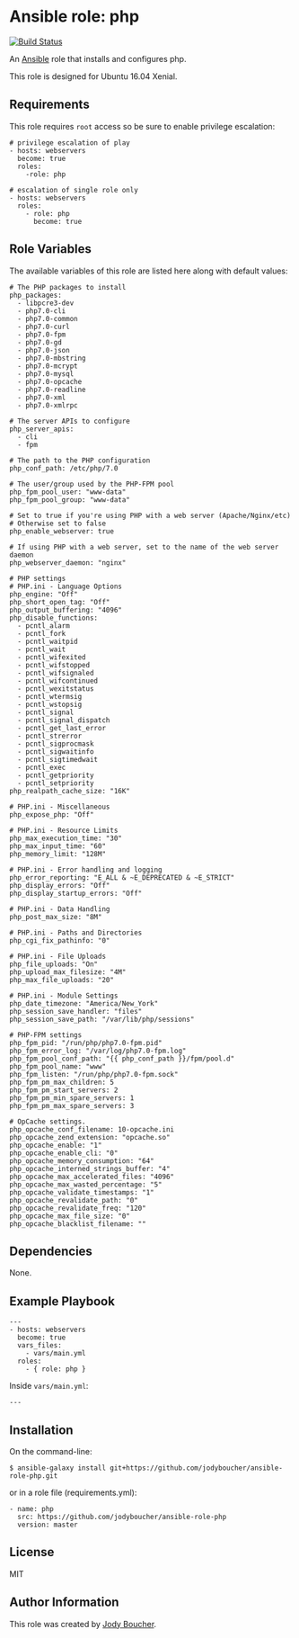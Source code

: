 # Ansible role: php

[![Build Status](https://travis-ci.org/jodyboucher/ansible-role-php.svg?branch=master)](https://travis-ci.org/jodyboucher/ansible-role-php)

An [Ansible](https://www.ansible.com/) role that installs and configures php.

This role is designed for Ubuntu 16.04 Xenial.

## Requirements

This role requires `root` access so be sure to enable privilege escalation:

```
# privilege escalation of play
- hosts: webservers
  become: true
  roles:
    -role: php

# escalation of single role only
- hosts: webservers
  roles:
    - role: php
      become: true
```

## Role Variables

The available variables of this role are listed here along with default values:
```
# The PHP packages to install
php_packages:
  - libpcre3-dev
  - php7.0-cli
  - php7.0-common
  - php7.0-curl
  - php7.0-fpm
  - php7.0-gd
  - php7.0-json
  - php7.0-mbstring
  - php7.0-mcrypt
  - php7.0-mysql
  - php7.0-opcache
  - php7.0-readline
  - php7.0-xml
  - php7.0-xmlrpc

# The server APIs to configure
php_server_apis:
  - cli
  - fpm

# The path to the PHP configuration
php_conf_path: /etc/php/7.0

# The user/group used by the PHP-FPM pool
php_fpm_pool_user: "www-data"
php_fpm_pool_group: "www-data"

# Set to true if you're using PHP with a web server (Apache/Nginx/etc)
# Otherwise set to false
php_enable_webserver: true

# If using PHP with a web server, set to the name of the web server daemon
php_webserver_daemon: "nginx"

# PHP settings
# PHP.ini - Language Options
php_engine: "Off"
php_short_open_tag: "Off"
php_output_buffering: "4096"
php_disable_functions:
  - pcntl_alarm
  - pcntl_fork
  - pcntl_waitpid
  - pcntl_wait
  - pcntl_wifexited
  - pcntl_wifstopped
  - pcntl_wifsignaled
  - pcntl_wifcontinued
  - pcntl_wexitstatus
  - pcntl_wtermsig
  - pcntl_wstopsig
  - pcntl_signal
  - pcntl_signal_dispatch
  - pcntl_get_last_error
  - pcntl_strerror
  - pcntl_sigprocmask
  - pcntl_sigwaitinfo
  - pcntl_sigtimedwait
  - pcntl_exec
  - pcntl_getpriority
  - pcntl_setpriority
php_realpath_cache_size: "16K"

# PHP.ini - Miscellaneous
php_expose_php: "Off"

# PHP.ini - Resource Limits
php_max_execution_time: "30"
php_max_input_time: "60"
php_memory_limit: "128M"

# PHP.ini - Error handling and logging
php_error_reporting: "E_ALL & ~E_DEPRECATED & ~E_STRICT"
php_display_errors: "Off"
php_display_startup_errors: "Off"

# PHP.ini - Data Handling
php_post_max_size: "8M"

# PHP.ini - Paths and Directories
php_cgi_fix_pathinfo: "0"

# PHP.ini - File Uploads
php_file_uploads: "On"
php_upload_max_filesize: "4M"
php_max_file_uploads: "20"

# PHP.ini - Module Settings
php_date_timezone: "America/New_York"
php_session_save_handler: "files"
php_session_save_path: "/var/lib/php/sessions"

# PHP-FPM settings
php_fpm_pid: "/run/php/php7.0-fpm.pid"
php_fpm_error_log: "/var/log/php7.0-fpm.log"
php_fpm_pool_conf_path: "{{ php_conf_path }}/fpm/pool.d"
php_fpm_pool_name: "www"
php_fpm_listen: "/run/php/php7.0-fpm.sock"
php_fpm_pm_max_children: 5
php_fpm_pm_start_servers: 2
php_fpm_pm_min_spare_servers: 1
php_fpm_pm_max_spare_servers: 3

# OpCache settings.
php_opcache_conf_filename: 10-opcache.ini
php_opcache_zend_extension: "opcache.so"
php_opcache_enable: "1"
php_opcache_enable_cli: "0"
php_opcache_memory_consumption: "64"
php_opcache_interned_strings_buffer: "4"
php_opcache_max_accelerated_files: "4096"
php_opcache_max_wasted_percentage: "5"
php_opcache_validate_timestamps: "1"
php_opcache_revalidate_path: "0"
php_opcache_revalidate_freq: "120"
php_opcache_max_file_size: "0"
php_opcache_blacklist_filename: ""

```

## Dependencies

None.

## Example Playbook

```
---
- hosts: webservers
  become: true
  vars_files:
    - vars/main.yml
  roles:
    - { role: php }
```

Inside `vars/main.yml`:

```
---
```

## Installation

On the command-line:
```
$ ansible-galaxy install git+https://github.com/jodyboucher/ansible-role-php.git
```

or in a role file (requirements.yml):

```
- name: php
  src: https://github.com/jodyboucher/ansible-role-php
  version: master
```

## License

MIT

## Author Information

This role was created by [Jody Boucher](https://jodyboucher.com/).
